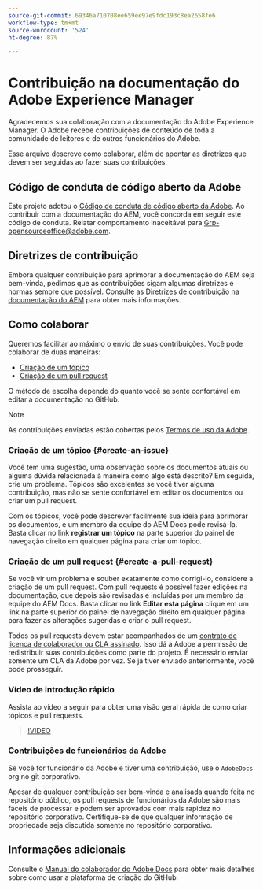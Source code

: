 ```yaml
---
source-git-commit: 69346a710708ee659ee97e9fdc193c8ea2658fe6
workflow-type: tm+mt
source-wordcount: '524'
ht-degree: 87%

---
```

# Contribuição na documentação do Adobe Experience Manager

Agradecemos sua colaboração com a documentação do Adobe Experience Manager. O Adobe recebe contribuições de conteúdo de toda a comunidade de leitores e de outros funcionários do Adobe.

Esse arquivo descreve como colaborar, além de apontar as diretrizes que devem ser seguidas ao fazer suas contribuições.

## Código de conduta de código aberto da Adobe

Este projeto adotou o [Código de conduta de código aberto da Adobe](code-of-conduct.md). Ao contribuir com a documentação do AEM, você concorda em seguir este código de conduta. Relatar comportamento inaceitável para [Grp-opensourceoffice@adobe.com](mailto:Grp-opensourceoffice@adobe.com).

## Diretrizes de contribuição

Embora qualquer contribuição para aprimorar a documentação do AEM seja bem-vinda, pedimos que as contribuições sigam algumas diretrizes e normas sempre que possível. Consulte as [Diretrizes de contribuição na documentação do AEM](guidelines.md) para obter mais informações.

## Como colaborar

Queremos facilitar ao máximo o envio de suas contribuições. Você pode colaborar de duas maneiras:

* [Criação de um tópico](#create-an-issue)
* [Criação de um pull request](#create-a-pull-request)

O método de escolha depende do quanto você se sente confortável em editar a documentação no GitHub.

>[!NOTE]
>
>As contribuições enviadas estão cobertas pelos [Termos de uso da Adobe](https://www.adobe.com/br/legal/terms.html).

### Criação de um tópico {#create-an-issue}

Você tem uma sugestão, uma observação sobre os documentos atuais ou alguma dúvida relacionada à maneira como algo está descrito? Em seguida, crie um problema. Tópicos são excelentes se você tiver alguma contribuição, mas não se sente confortável em editar os documentos ou criar um pull request.

Com os tópicos, você pode descrever facilmente sua ideia para aprimorar os documentos, e um membro da equipe do AEM Docs pode revisá-la. Basta clicar no link **registrar um tópico** na parte superior do painel de navegação direito em qualquer página para criar um tópico.

### Criação de um pull request {#create-a-pull-request}

Se você vir um problema e souber exatamente como corrigi-lo, considere a criação de um pull request. Com pull requests é possível fazer edições na documentação, que depois são revisadas e incluídas por um membro da equipe do AEM Docs. Basta clicar no link **Editar esta página** clique em um link na parte superior do painel de navegação direito em qualquer página para fazer as alterações sugeridas e criar o pull request.

Todos os pull requests devem estar acompanhados de um [contrato de licença de colaborador ou CLA assinado](https://opensource.adobe.com/cla.html). Isso dá à Adobe a permissão de redistribuir suas contribuições como parte do projeto. É necessário enviar somente um CLA da Adobe por vez. Se já tiver enviado anteriormente, você pode prosseguir.

### Vídeo de introdução rápido

Assista ao vídeo a seguir para obter uma visão geral rápida de como criar tópicos e pull requests.

>[!VIDEO](https://video.tv.adobe.com/v/27069)

### Contribuições de funcionários da Adobe

Se você for funcionário da Adobe e tiver uma contribuição, use o `AdobeDocs` org no git corporativo.

Apesar de qualquer contribuição ser bem-vinda e analisada quando feita no repositório público, os pull requests de funcionários da Adobe são mais fáceis de processar e podem ser aprovados com mais rapidez no repositório corporativo. Certifique-se de que qualquer informação de propriedade seja discutida somente no repositório corporativo.

## Informações adicionais

Consulte o [Manual do colaborador do Adobe Docs](https://experienceleague.adobe.com/docs/contributor/contributor-guide/introduction.html?lang=pt-BR) para obter mais detalhes sobre como usar a plataforma de criação do GitHub.
